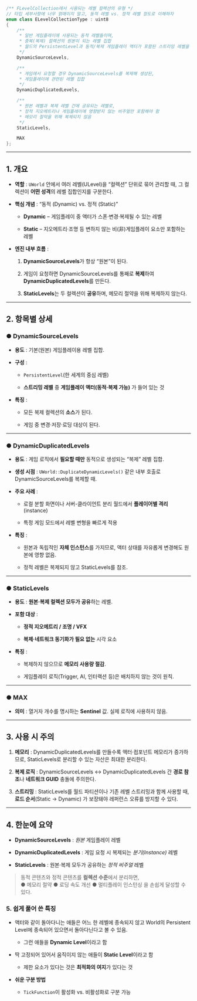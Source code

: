 ```cpp
/** FLevelCollection에서 사용되는 레벨 컬렉션의 유형 */
// 타입 세부사항에 너무 얽매이지 말고, 동적 레벨 vs. 정적 레벨 정도로 이해하자
enum class ELevelCollectionType : uint8
{
    /**
     * 일반 게임플레이에 사용되는 동적 레벨들이며,
     * 중복(복제) 컬렉션의 원본이 되는 레벨 집합
     * 월드의 PersistentLevel과 동적/복제 게임플레이 액터가 포함된 스트리밍 레벨을 보유함
     */
    DynamicSourceLevels,

    /** 
     * 게임에서 요청할 경우 DynamicSourceLevels를 복제해 생성된,
     * 게임플레이에 관련된 레벨 집합
     */
    DynamicDuplicatedLevels,

    /**
     * 원본 레벨과 복제 레벨 간에 공유되는 레벨로,
     * 정적 지오메트리나 게임플레이에 영향받지 않는 비주얼만 포함해야 함
     * 메모리 절약을 위해 복제되지 않음
     */
    StaticLevels,

    MAX
};
```
---
## 1. 개요

- **역할** : `UWorld` 안에서 여러 레벨(ULevel)을 “컬렉션” 단위로 묶어 관리할 때, 그 컬렉션이 **어떤 성격**의 레벨 집합인지를 구분한다.
    
- **핵심 개념** : “동적 (Dynamic) vs. 정적 (Static)”
    
    - **Dynamic** – 게임플레이 중 액터가 스폰·변경·복제될 수 있는 레벨
        
    - **Static** – 지오메트리·조명 등 변하지 않는 비(非)게임플레이 요소만 포함하는 레벨
        
- **엔진 내부 흐름** :
    
    1. **DynamicSourceLevels**가 항상 “원본”이 된다.
        
    2. 게임이 요청하면 DynamicSourceLevels를 통째로 **복제**하여 **DynamicDuplicatedLevels**를 만든다.
        
    3. **StaticLevels**는 두 컬렉션이 **공유**하며, 메모리 절약을 위해 복제하지 않는다.
        

---

## 2. 항목별 상세

### ● DynamicSourceLevels

- **용도** : 기본(원본) 게임플레이용 레벨 집합.
    
- **구성** :
    
    - `PersistentLevel`(한 세계의 중심 레벨)
        
    - **스트리밍 레벨** 중 **게임플레이 액터(동적·복제 가능)** 가 들어 있는 것
        
- **특징** :
    
    - 모든 복제 컬렉션의 **소스**가 된다.
        
    - 게임 중 변경·저장·로딩 대상이 된다.


---

### ● DynamicDuplicatedLevels

- **용도** : 게임 로직에서 **필요할 때만** 동적으로 생성되는 “복제” 레벨 집합.
    
- **생성 시점** : `UWorld::DuplicateDynamicLevels()` 같은 내부 호출로 DynamicSourceLevels를 복제할 때.
    
- **주요 사례** :
    
    - 로컬 분할 화면이나 서버-클라이언트 분리 월드에서 **플레이어별 격리**(instance)
        
    - 특정 게임 모드에서 레벨 변형을 빠르게 적용
        
- **특징** :
    
    - 원본과 독립적인 **자체 인스턴스**를 가지므로, 액터 상태를 자유롭게 변경해도 원본에 영향 없음.
        
    - 정적 레벨은 복제되지 않고 StaticLevels를 참조.
        

---

### ● StaticLevels

- **용도** : **원본·복제 컬렉션 모두가 공유**하는 레벨.
    
- **포함 대상** :
    
    - **정적 지오메트리 / 조명 / VFX**
        
    - **복제·네트워크 동기화가 필요 없는** 시각 요소
        
- **특징** :
    
    - 복제하지 않으므로 **메모리 사용량 절감**.
        
    - 게임플레이 로직(Trigger, AI, 인터랙션 등)은 배치하지 않는 것이 원칙.
        

---

### ● MAX

- **의미** : 열거자 개수를 명시하는 **Sentinel** 값. 실제 로직에 사용하지 않음.
    

---

## 3. 사용 시 주의

1. **메모리** : DynamicDuplicatedLevels를 만들수록 액터·컴포넌트 메모리가 증가하므로, StaticLevels로 분리할 수 있는 자산은 최대한 분리한다.
    
2. **복제 로직** : DynamicSourceLevels ↔ DynamicDuplicatedLevels 간 **경로 참조**나 **네트워크 GUID** 충돌에 주의한다.
    
3. **스트리밍** : StaticLevels를 월드 파티션이나 기존 레벨 스트리밍과 함께 사용할 때, **로드 순서**(Static → Dynamic) 가 보장돼야 레퍼런스 오류를 방지할 수 있다.
    

---

## 4. 한눈에 요약

- **DynamicSourceLevels** : _원본_ 게임플레이 레벨
    
- **DynamicDuplicatedLevels** : 게임 요청 시 복제되는 _분기(Instance)_ 레벨
    
- **StaticLevels** : 원본·복제 모두가 공유하는 _정적 비주얼_ 레벨
    

> 동적 콘텐츠와 정적 콘텐츠를 **컬렉션 수준**에서 분리하면,  
> ● 메모리 절약 ● 로딩 속도 개선 ● 멀티플레이 인스턴싱 을 손쉽게 달성할 수 있다.


### 5. 쉽게 풀어 쓴 특징

- 액터와 같이 돌아다니는 애들은 어느 한 레벨에 종속되지 않고 World의 Persistent Level에 종속되어 있으면서 돌아다닌다고 볼 수 있음.
	  
	 - 그런 애들을 **Dynamic Level**이라고 함
		
- 딱 고정되어 있어서 움직이지 않는 애들이 **Static Level**이라고 함
	
	- 제한 요소가 있다는 것은 **최적화의 여지**가 있다는 것
		
- **쉬운 구분 방법**
	
	- `TickFunction`이 활성화 vs. 비활성화로 구분 가능